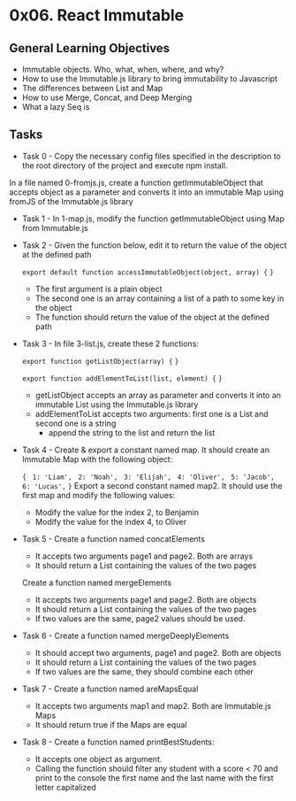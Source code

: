 # 0x06. React Immutable

## General Learning Objectives

* Immutable objects. Who, what, when, where, and why?
* How to use the Immutable.js library to bring immutability to Javascript
* The differences between List and Map
* How to use Merge, Concat, and Deep Merging
* What a lazy Seq is

## Tasks 

* Task 0 - Copy the necessary config files specified in the description to the root directory of the project and execute npm install.

In a file named 0-fromjs.js, create a function getImmutableObject that accepts object as a parameter and converts it into an immutable Map using fromJS of the Immutable.js library

* Task 1 - In 1-map.js, modify the function getImmutableObject using Map from Immutable.js

* Task 2 - Given the function below, edit it to return the value of the object at the defined path

    `export default function accessImmutableObject(object, array) {`
    `}`

    - The first argument is a plain object
    - The second one is an array containing a list of a path to some key in the object
    - The function should return the value of the object at the defined path

* Task 3 - In file 3-list.js, create these 2 functions:

    `export function getListObject(array) {`
    `}`

    `export function addElementToList(list, element) {`
    `}`
    - getListObject accepts an array as parameter and converts it into an immutable List using the Immutable.js library
    - addElementToList accepts two arguments: first one is a List and second one is a string
        - append the string to the list and return the list

* Task 4 - Create & export a constant named map. It should create an Immutable Map with the following object:

    `{`
        ` 1: 'Liam',`
        ` 2: 'Noah',`
        ` 3: 'Elijah',`
        ` 4: 'Oliver',`
        ` 5: 'Jacob',`
        ` 6: 'Lucas',`
    `}`
    Export a second constant named map2. It should use the first map and modify the following values:

    - Modify the value for the index 2, to Benjamin
    - Modify the value for the index 4, to Oliver

* Task 5 - Create a function named concatElements
    - It accepts two arguments page1 and page2. Both are arrays
    - It should return a List containing the values of the two pages

    Create a function named mergeElements
    - It accepts two arguments page1 and page2. Both are objects
    - It should return a List containing the values of the two pages
    - If two values are the same, page2 values should be used.

* Task 6 - Create a function named mergeDeeplyElements
    - It should accept two arguments, page1 and page2. Both are objects
    - It should return a List containing the values of the two pages
    - If two values are the same, they should combine each other

* Task 7 - Create a function named areMapsEqual
    - It accepts two arguments map1 and map2. Both are Immutable.js Maps
    - It should return true if the Maps are equal

* Task 8 - Create a function named printBestStudents:
    - It accepts one object as argument.
    - Calling the function should filter any student with a score < 70 and print to the console the first name and the last name with the first letter capitalized
